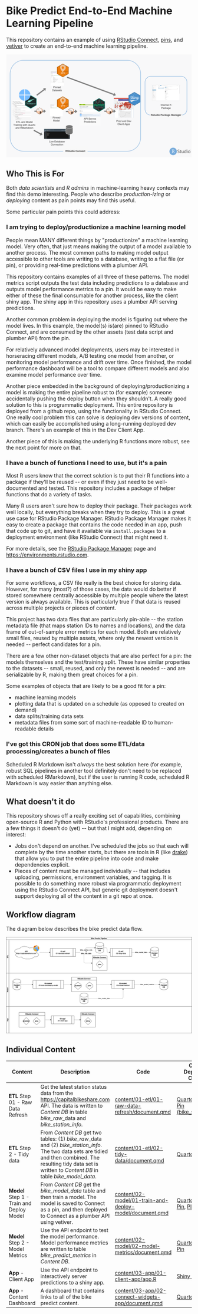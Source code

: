 # Bike Predict End-to-End Machine Learning Pipeline

This repository contains an example of using [RStudio Connect](https://rstudio.com/products/connect/), [pins](https://github.com/rstudio/pins), and [vetiver](https://vetiver.tidymodels.org) to create an end-to-end machine learning pipeline.

![](img/arrows.drawio.png)

## Who This is For

Both *data scientists* and *R admins* in machine-learning heavy contexts may find this demo interesting. People who describe *production-izing* or *deploying* content as pain points may find this useful.

Some particular pain points this could address:

### I am trying to deploy/productionize a machine learning model

People mean MANY different things by "productionize" a machine learning model. Very often, that just means making the output of a model available to another process. The most common paths to making model output accessible to other tools are writing to a database, writing to a flat file (or pin), or providing real-time predictions with a plumber API.

This repository contains examples of all three of these patterns. The model metrics script outputs the test data including predictions to a database and outputs model performance metrics to a pin. It would be easy to make either of these the final consumable for another process, like the client shiny app. The shiny app in this repository uses a plumber API serving predictions.

Another common problem in deploying the model is figuring out where the model lives. In this example, the model(s) is(are) pinned to RStudio Connect, and are consumed by the other assets (test data script and plumber API) from the pin.

For relatively advanced model deployments, users may be interested in horseracing different models, A/B testing one model from another, or monitoring model performance and drift over time. Once finished, the model performance dashboard will be a tool to compare different models and also examine model performance over time.

Another piece embedded in the background of deploying/productionizing a model is making the entire pipeline robust to (for example) someone accidentally pushing the deploy button when they shouldn't. A really good solution to this is programmatic deployment. This entire repository is deployed from a github repo, using the functionality in RStudio Connect. One really cool problem this can solve is deploying dev versions of content, which can easily be accomplished using a long-running deployed dev branch. There's an example of this in the Dev Client App.

Another piece of this is making the underlying R functions more robust, see the next point for more on that.

### I have a bunch of functions I need to use, but it's a pain

Most R users know that the correct solution is to put their R functions into a package if they'll be reused -- or even if they just need to be well-documented and tested. This repository includes a package of helper functions that do a variety of tasks.

Many R users aren't sure how to deploy their package. Their packages work well locally, but everything breaks when they try to deploy. This is a great use case for RStudio Package Manager. RStudio Package Manager makes it easy to create a package that contains the code needed in an app, push that code up to git, and have it available via `install.packages` to a deployment environment (like RStudio Connect) that might need it.

For more details, see the [RStudio Package Manager](https://rstudio.com/products/package-manager/) page and <https://environments.rstudio.com>.

### I have a bunch of CSV files I use in my shiny app

For some workflows, a CSV file really is the best choice for storing data. However, for many (most?) of those cases, the data would do better if stored somewhere centrally accessible by multiple people where the latest version is always available. This is particularly true if that data is reused across multiple projects or pieces of content.

This project has two data files that are particularly pin-able -- the station metadata file (that maps station IDs to names and locations), and the data frame of out-of-sample error metrics for each model. Both are relatively small files, reused by multiple assets, where only the newest version is needed -- perfect candidates for a pin.

There are a few other non-dataset objects that are also perfect for a pin: the models themselves and the test/training split. These have similar properties to the datasets -- small, reused, and only the newest is needed -- and are serializable by R, making them great choices for a pin.

Some examples of objects that are likely to be a good fit for a pin:

-   machine learning models
-   plotting data that is updated on a schedule (as opposed to created on demand)
-   data splits/training data sets
-   metadata files from some sort of machine-readable ID to human-readable details

### I've got this CRON job that does some ETL/data processing/creates a bunch of files

Scheduled R Markdown isn't *always* the best solution here (for example, robust SQL pipelines in another tool definitely don't need to be replaced with scheduled RMarkdown), but if the user is running R code, scheduled R Markdown is way easier than anything else.

## What doesn't it do

This repository shows off a really exciting set of capabilities, combining open-source R and Python with RStudio's professional products. There are a few things it doesn't do (yet) -- but that I might add, depending on interest:

-   Jobs don't depend on another. I've scheduled the jobs so that each will complete by the time another starts, but there are tools in R (like [drake](https://github.com/ropensci/drake)) that allow you to put the entire pipeline into code and make dependencies explicit.
-   Pieces of content must be managed individually -- that includes uploading, permissions, environment variables, and tagging. It is possible to do something more robust via programmatic deployment using the RStudio Connect API, but generic git deployment doesn't support deploying all of the content in a git repo at once.

## Workflow diagram

The diagram below describes the bike predict data flow.

![](./img/workflow.drawio.png)

## Individual Content

| Content                                   | Description                                                                                                                                                                                                            | Code                                                                                                               | Content Deployed to Connect                                                                                                                                                                                                           |
|--------------|---------------------|--------------|-----------------------|
| **ETL** Step 01 - Raw Data Refresh        | Get the latest station status data from the <https://capitalbikeshare.com> API. The data is written to *Content DB* in table *bike_raw*\_data and *bike_station_info*.                                                 | [content/01-etl/01-raw-data-refresh/document.qmd](content/01-etl/01-raw-data-refresh/document.qmd)                 | [Quarto document](https://colorado.rstudio.com/rsc/bike-predict-r-raw-data-refresh/), [Pin (bike_station_info)](https://colorado.rstudio.com/rsc/bike-predict-r-station-info-data-pin/)                                               |
| **ETL** Step 2 - Tidy data                | From *Content DB* get two tables: (1) *bike_raw*\_data and (2) *bike_station_info*. The two data sets are tidied and then combined. The resulting tidy data set is written to *Content DB* in table *bike_model_data*. | [content/01-etl/02-tidy-data/document.qmd](content/01-etl/02-tidy-data/document.qmd)                               | [Quarto document](https://colorado.rstudio.com/rsc/bike-predict-r-tidy-data/)                                                                                                                                                         |
| **Model** Step 1 - Train and Deploy Model | From *Content DB* get the *bike_model_data* table and then train a model. The model is saved to Connect as a pin, and then deployed to Connect as a plumber API using vetiver.                                         | [content/02-model/01-train-and-deploy-model/document.qmd](content/02-model/01-train-and-deploy-model/document.qmd) | [Quarto document](https://colorado.rstudio.com/rsc/bike-predict-r-train-and-deploy-model/), [Pin](https://colorado.rstudio.com/rsc/bike-predict-r-pinned-model/), [Plumber API](https://colorado.rstudio.com/rsc/bike-predict-r-api/) |
| **Model** Step 2 - Model Metrics          | Use the API endpoint to test the model performance. Model performance metrics are written to table *bike_predict_metrics* in *Content DB*.                                                                             | [content/02-model/02-model-metrics/document.qmd](content/02-model/02-model-metrics/document.qmd)                   | [Quarto document](https://colorado.rstudio.com/rsc/bike-predict-r-model-metrics/), [Pin](https://colorado.rstudio.com/rsc/bike-predict-r-model-metrics-pin/)                                                                          |
| **App** - Client App                      | Use the API endpoint to interactively server predictions to a shiny app.                                                                                                                                               | [content/03-app/01-client-app/app.R](content/03-app/01-client-app/app.R)                                           | [Shiny app](https://colorado.rstudio.com/rsc/bike-predict-r-client-app/)                                                                                                                                                              |
| **App** - Content Dashboard               | A dashboard that contains links to all of the bike predict content.                                                                                                                                                    | [content/03-app/02-connect-widgets-app/document.qmd](content/03-app/02-connect-widgets-app/document.qmd)           | [Quarto document](https://colorado.rstudio.com/rsc/bike-predict-r-dashboard/)                                                                                                                                                         |

